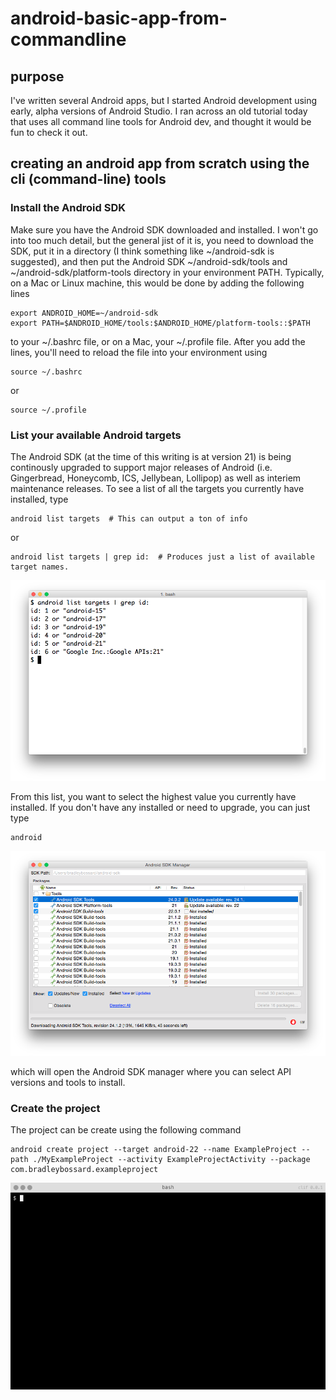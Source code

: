 # android-basic-app-from-commandline

## purpose
I've written several Android apps, but I started Android development using early,
alpha versions of Android Studio.  I ran across an old tutorial today that uses
all command line tools for Android dev, and thought it would be fun to check it out.

## creating an android app from scratch using the cli (command-line) tools

### Install the Android SDK

Make sure you have the Android SDK downloaded and installed.  I won't go into too
much detail, but the general jist of it is, you need to download the SDK, put it in a
directory (I think something like ~/android-sdk is suggested), and then put the Android
SDK ~/android-sdk/tools and ~/android-sdk/platform-tools directory in your environment PATH.
Typically, on a Mac or Linux machine, this would be done by adding the following lines

    export ANDROID_HOME=~/android-sdk
    export PATH=$ANDROID_HOME/tools:$ANDROID_HOME/platform-tools::$PATH

to your ~/.bashrc file, or on a Mac, your ~/.profile file.  After you add the lines, you'll need
to reload the file into your environment using

    source ~/.bashrc

or

    source ~/.profile


### List your available Android targets

The Android SDK (at the time of this writing is at version 21) is being continously upgraded to support major releases of Android (i.e. Gingerbread, Honeycomb, ICS, Jellybean, Lollipop) as well as interiem maintenance releases.  To see a list of all the targets you currently have installed, type

    android list targets  # This can output a ton of info

or

    android list targets | grep id:  # Produces just a list of available target names.

![android list targets](./docimages/android-list-target.png)

From this list, you want to select the highest value you currently have installed.  If you don't have any installed or need to upgrade, you can just type

    android

![Android API Manager](./docimages/android-sdk-manager.png)

which will open the Android SDK manager where you can select API versions and tools to install.

### Create the project
The project can be create using the following command

    android create project --target android-22 --name ExampleProject --path ./MyExampleProject --activity ExampleProjectActivity --package com.bradleybossard.exampleproject

![android create](./docimages/android-create-project.gif)






